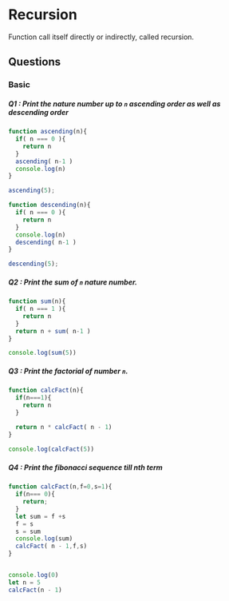 # Recursion

Function call itself directly or indirectly, called recursion.

## Questions

### Basic

##### Q1 : Print the nature number up to `n` ascending order as well as descending order

```js
function ascending(n){
  if( n === 0 ){
    return n
  }
  ascending( n-1 )
  console.log(n)
}

ascending(5);

function descending(n){
  if( n === 0 ){
    return n
  }
  console.log(n)
  descending( n-1 )
}

descending(5);


```

##### Q2 : Print the sum of `n` nature number.

```js
function sum(n){
  if( n === 1 ){
    return n
  }
  return n + sum( n-1 )
}

console.log(sum(5))
```

##### Q3 : Print the factorial of number `n`.

```js
function calcFact(n){
  if(n===1){
    return n
  }

  return n * calcFact( n - 1)
}
 
console.log(calcFact(5))
```

##### Q4 : Print the fibonacci sequence till nth term

```js
function calcFact(n,f=0,s=1){
  if(n=== 0){
    return;
  }
  let sum = f +s
  f = s
  s = sum
  console.log(sum)
  calcFact( n - 1,f,s)
}


console.log(0)
let n = 5
calcFact(n - 1)
```
